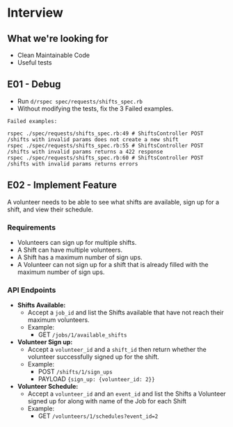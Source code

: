 # Interview

## What we're looking for

- Clean Maintainable Code
- Useful tests

## E01 - Debug

- Run `d/rspec spec/requests/shifts_spec.rb`
- Without modifying the tests, fix the 3 Failed examples.

```
Failed examples:

rspec ./spec/requests/shifts_spec.rb:49 # ShiftsController POST /shifts with invalid params does not create a new shift
rspec ./spec/requests/shifts_spec.rb:55 # ShiftsController POST /shifts with invalid params returns a 422 response
rspec ./spec/requests/shifts_spec.rb:60 # ShiftsController POST /shifts with invalid params returns errors
```

## E02 - Implement Feature

A volunteer needs to be able to see what shifts are available, sign up for a shift, and view their schedule.

### Requirements
- Volunteers can sign up for multiple shifts.
- A Shift can have multiple volunteers.
- A Shift has a maximum number of sign ups.
- A Volunteer can not sign up for a shift that is already filled with the maximum number of sign ups.

### API Endpoints
- **Shifts Available:** 
    - Accept a `job_id` and list the Shifts available that have not reach their maximum volunteers.
    - Example:
        - GET `/jobs/1/available_shifts`
- **Volunteer Sign up:** 
    - Accept a `volunteer_id` and a `shift_id` then return whether the volunteer successfully signed up for the shift.
    - Example:
        - POST `/shifts/1/sign_ups`
        - PAYLOAD `{sign_up: {volunteer_id: 2}}`
- **Volunteer Schedule:** 
    - Accept a `volunteer_id` and an `event_id` and list the Shifts a Volunteer signed up for along with name of the Job for each Shift
    - Example:
        - GET `/volunteers/1/schedules?event_id=2`
